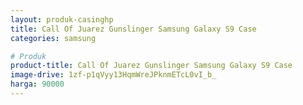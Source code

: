 ```yaml
---
layout: produk-casinghp
title: Call Of Juarez Gunslinger Samsung Galaxy S9 Case
categories: samsung

# Produk
product-title: Call Of Juarez Gunslinger Samsung Galaxy S9 Case
image-drive: 1zf-p1qVyy13HqmWreJPknmETcL0vI_b_
harga: 90000
---
```

